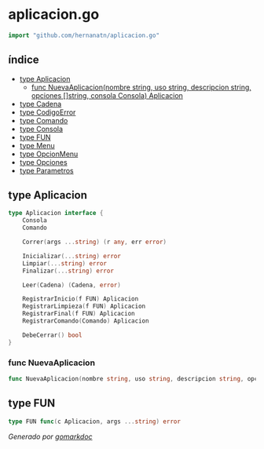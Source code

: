 <!-- Code generated by gomarkdoc. DO NOT EDIT -->

# aplicacion.go

```go
import "github.com/hernanatn/aplicacion.go"
```

## índice


- [type Aplicacion](<#Aplicacion>)
  - [func NuevaAplicacion\(nombre string, uso string, descripcion string, opciones \[\]string, consola Consola\) Aplicacion](<#NuevaAplicacion>)
- [type Cadena](<#Cadena>)
- [type CodigoError](<#CodigoError>)
- [type Comando](<#Comando>)
- [type Consola](<#Consola>)
- [type FUN](<#FUN>)
- [type Menu](<#Menu>)
- [type OpcionMenu](<#OpcionMenu>)
- [type Opciones](<#Opciones>)
- [type Parametros](<#Parametros>)


<a name="Aplicacion"></a>
## type Aplicacion



```go
type Aplicacion interface {
    Consola
    Comando

    Correr(args ...string) (r any, err error)

    Inicializar(...string) error
    Limpiar(...string) error
    Finalizar(...string) error

    Leer(Cadena) (Cadena, error)

    RegistrarInicio(f FUN) Aplicacion
    RegistrarLimpieza(f FUN) Aplicacion
    RegistrarFinal(f FUN) Aplicacion
    RegistrarComando(Comando) Aplicacion

    DebeCerrar() bool
}
```

<a name="NuevaAplicacion"></a>
### func NuevaAplicacion

```go
func NuevaAplicacion(nombre string, uso string, descripcion string, opciones []string, consola Consola) Aplicacion
```

<a name="FUN"></a>
## type FUN

```go
type FUN func(c Aplicacion, args ...string) error
```

*Generado por [gomarkdoc](<https://github.com/princjef/gomarkdoc>)*
